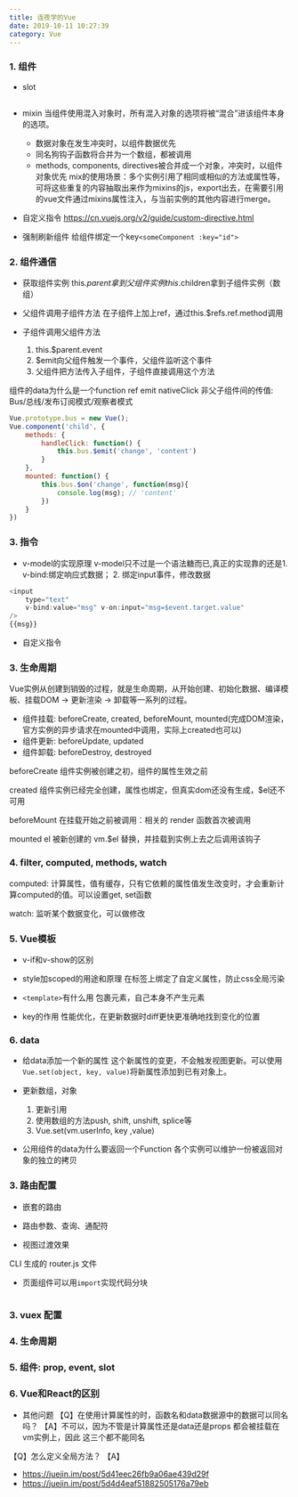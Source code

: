 ```yaml
---
title: 连夜学的Vue
date: 2019-10-11 10:27:39
category: Vue
---
```

### 1. 组件
- slot
```js

```

- mixin
当组件使用混入对象时，所有混入对象的选项将被“混合”进该组件本身的选项。
    - 数据对象在发生冲突时，以组件数据优先
    - 同名狗钩子函数将合并为一个数组，都被调用
    - methods, components, directives被合并成一个对象，冲突时，以组件对象优先
mix的使用场景：多个实例引用了相同或相似的方法或属性等，可将这些重复的内容抽取出来作为mixins的js，export出去，在需要引用的vue文件通过mixins属性注入，与当前实例的其他内容进行merge。

- 自定义指令
https://cn.vuejs.org/v2/guide/custom-directive.html


- 强制刷新组件
给组件绑定一个key`<someComponent :key="id">`

### 2. 组件通信
- 获取组件实例
this.$parent拿到父组件实例
this.$children拿到子组件实例（数组）

- 父组件调用子组件方法
在子组件上加上ref，通过this.$refs.ref.method调用

- 子组件调用父组件方法
    1. this.$parent.event
    2. $emit向父组件触发一个事件，父组件监听这个事件
    3. 父组件把方法传入子组件，子组件直接调用这个方法

组件的data为什么是一个function
ref
emit
nativeClick
非父子组件间的传值: Bus/总线/发布订阅模式/观察者模式
```js
Vue.prototype.bus = new Vue();
Vue.component('child', {
    methods: {
        handleClick: function() {
            this.bus.$emit('change', 'content')
        }
    },
    mounted: function() {
        this.bus.$on('change', function(msg){
            console.log(msg); // 'content'
        })
    }
})

```

### 3. 指令
- v-model的实现原理
v-model只不过是一个语法糖而已,真正的实现靠的还是1. v-bind:绑定响应式数据； 2. 绑定input事件，修改数据
```js
<input
    type="text"
    v-bind:value="msg" v-on:input="msg=$event.target.value"
/>
{{msg}}
```

- 自定义指令

### 3. 生命周期
Vue实例从创建到销毁的过程，就是生命周期，从开始创建、初始化数据、编译模板、挂载DOM -> 更新渲染 -> 卸载等一系列的过程。
- 组件挂载: beforeCreate, created, beforeMount, mounted(完成DOM渲染， 官方实例的异步请求在mounted中调用，实际上created也可以)
- 组件更新: beforeUpdate, updated
- 组件卸载: beforeDestroy, destroyed

beforeCreate
组件实例被创建之初，组件的属性生效之前

created
组件实例已经完全创建，属性也绑定，但真实dom还没有生成，$el还不可用

beforeMount
在挂载开始之前被调用：相关的 render 函数首次被调用

mounted
el 被新创建的 vm.$el 替换，并挂载到实例上去之后调用该钩子


### 4. filter, computed, methods, watch
computed: 计算属性，值有缓存，只有它依赖的属性值发生改变时，才会重新计算computed的值。可以设置get, set函数

watch: 监听某个数据变化，可以做修改


### 5. Vue模板
- v-if和v-show的区别

- style加scoped的用途和原理
在标签上绑定了自定义属性，防止css全局污染

- `<template>`有什么用
包裹元素，自己本身不产生元素

- key的作用
性能优化，在更新数据时diff更快更准确地找到变化的位置


### 6. data
- 给data添加一个新的属性
这个新属性的变更，不会触发视图更新。可以使用`Vue.set(object, key, value)`将新属性添加到已有对象上。

- 更新数组，对象
    1. 更新引用
    2. 使用数组的方法push, shift, unshift, splice等
    3. Vue.set(vm.userInfo, key ,value)

- 公用组件的data为什么要返回一个Function
各个实例可以维护一份被返回对象的独立的拷贝



### 3. 路由配置

- 嵌套的路由

- 路由参数、查询、通配符

- 视图过渡效果


CLI 生成的 router.js 文件

- 页面组件可以用`import`实现代码分块

```

```

### 3. vuex 配置

### 4. 生命周期

### 5. 组件: prop, event, slot


### 6. Vue和React的区别
- 其他问题
【Q】在使用计算属性的时，函数名和data数据源中的数据可以同名吗？
【A】不可以，因为不管是计算属性还是data还是props 都会被挂载在vm实例上，因此 这三个都不能同名


【Q】怎么定义全局方法？
【A】
- https://juejin.im/post/5d41eec26fb9a06ae439d29f
- https://juejin.im/post/5d4d4eaf51882505176a79eb